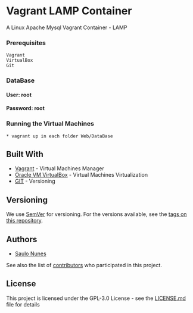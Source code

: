 # Vagrant LAMP Container

A Linux Apache Mysql Vagrant Container - LAMP

### Prerequisites

```
Vagrant
VirtualBox
Git
```
### DataBase
#### User: root
#### Password: root

### Running the Virtual Machines
```
* vagrant up in each folder Web/DataBase
```

## Built With

* [Vagrant](https://www.vagrantup.com/) - Virtual Machines Manager
* [Oracle VM VirtualBox](https://www.virtualbox.org/) - Virtual Machines Virtualization
* [GIT](https://github.com/) - Versioning

## Versioning

We use [SemVer](http://semver.org/) for versioning. For the versions available, see the [tags on this repository](https://github.com/SauloNunes/VirtualMachines/tags). 

## Authors

* [Saulo Nunes](https://github.com/SauloNunes)

See also the list of [contributors](https://github.com/SauloNunes/VirtualMachines/graphs/contributors) who participated in this project.

## License

This project is licensed under the GPL-3.0 License - see the [LICENSE.md](LICENSE.md) file for details
